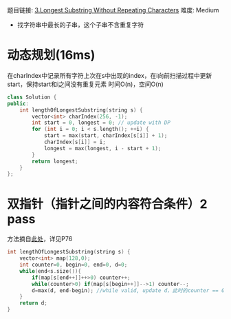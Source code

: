 题目链接: [3.Longest Substring Without Repeating Characters][1]
难度: Medium

- 找字符串中最长的子串，这个子串不含重复字符

# 动态规划(16ms)
在charIndex中记录所有字符上次在s中出现的index，在i向前扫描过程中更新start，保持start和i之间没有重复元素
时间O(n)，空间O(n)

```cpp
class Solution {
public:
    int lengthOfLongestSubstring(string s) {
        vector<int> charIndex(256, -1);
        int start = 0, longest = 0; // update with DP
        for (int i = 0; i < s.length(); ++i) {
            start = max(start, charIndex[s[i]] + 1);
            charIndex[s[i]] = i;
            longest = max(longest, i - start + 1);
        }
        return longest;
    }
};
```

# 双指针（指针之间的内容符合条件）2 pass 

方法摘自[此处][2]，详见P76
```cpp
int lengthOfLongestSubstring(string s) {
	vector<int> map(128,0);
	int counter=0, begin=0, end=0, d=0; 
	while(end<s.size()){
		if(map[s[end++]]++>0) counter++; 
		while(counter>0) if(map[s[begin++]]-->1) counter--;
		d=max(d, end-begin); //while valid, update d，此时的counter == 0
	}
	return d;
}
```

[1]: https://leetcode.com/problems/longest-substring-without-repeating-characters/
[2]: https://leetcode.com/discuss/72701/here-10-line-template-that-can-solve-most-substring-problems